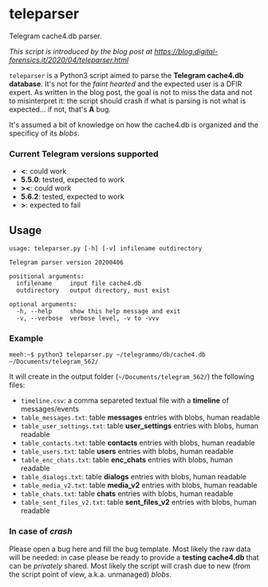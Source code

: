 # teleparser
Telegram cache4.db parser.

*This script is introduced by the blog post at https://blog.digital-forensics.it/2020/04/teleparser.html*

`teleparser` is a Python3 script aimed to parse the **Telegram cache4.db database**. It's not for the _faint hearted_ and the expected user is a DFIR expert. As written in the blog post, the goal is not to miss the data and not to misinterpret it: the script should crash if what is parsing is not what is expected... if not, that's **A** bug.

It's assumed a bit of knowledge on how the cache4.db is organized and the specificy of its *blobs*.

### Current Telegram versions supported

* **<**: could work
* **5.5.0**: tested, expected to work
* **><**: could work
* **5.6.2**: tested, expected to work
* **>**: expected to fail

## Usage

```
usage: teleparser.py [-h] [-v] infilename outdirectory

Telegram parser version 20200406

positional arguments:
  infilename     input file cache4.db
  outdirectory   output directory, must exist

optional arguments:
  -h, --help     show this help message and exit
  -v, --verbose  verbose level, -v to -vvv
```

### Example

```
meeh:~$ python3 teleparser.py ~/telegrammo/db/cache4.db ~/Documents/telegram_562/
```

It will create in the output folder (`~/Documents/telegram_562/`) the following files:

* `timeline.csv`: a comma separeted textual file with a **timeline** of messages/events
* `table_messages.txt`: table **messages** entries with blobs, human readable
* `table_user_settings.txt`: table **user_settings** entries with blobs, human readable
* `table_contacts.txt`: table **contacts** entries with blobs, human readable
* `table_users.txt`: table **users** entries with blobs, human readable
* `table_enc_chats.txt`: table **enc_chats** entries with blobs, human readable
* `table_dialogs.txt`: table **dialogs** entries with blobs, human readable
* `table_media_v2.txt`: table **media_v2** entries with blobs, human readable
* `table_chats.txt`: table **chats** entries with blobs, human readable
* `table_sent_files_v2.txt`: table **sent_files_v2** entries with blobs, human readable

### In case of _crash_

Please open a bug here and fill the bug template. Most likely the raw data will be needed: in case please be ready to provide a **testing cache4.db** that can be _privately_ shared. Most likely the script will crash due to new (from the script point of view, a.k.a. unmanaged) _blobs_.

